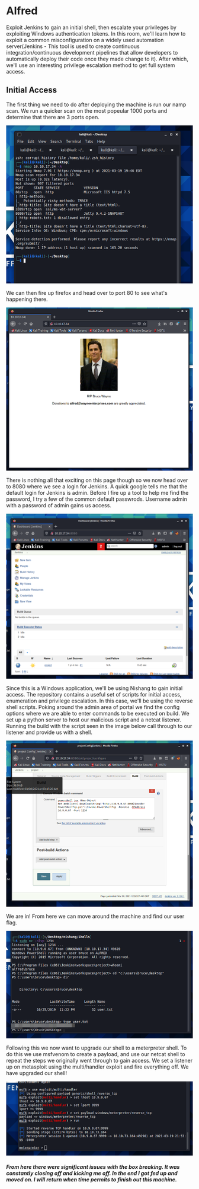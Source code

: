 # Alfred
Exploit Jenkins to gain an initial shell, then escalate your privileges by exploiting Windows authentication tokens. In this room, we'll learn how to exploit a common misconfiguration on a widely used automation server(Jenkins - This tool is used to create continuous integration/continuous development pipelines that allow developers to automatically deploy their code once they made change to it). After which, we'll use an interesting privilege escalation method to get full system access. 

## Initial Access
The first thing we need to do after deploying the machine is run our namp scan. We run a quicker scan on the most popeular 1000 ports and determine that there are 3 ports open.

![Details of deployed machine](images/nmap.png)

We can then fire up firefox and head over to port 80 to see what's happening there. 

![Details of deployed machine](images/80.png)

There is nothing all that exciting on this page though so we now head over to 8080 where we see a login for Jenkins. A quick google tells me that the default login for Jenkins is admin. Before I fire up a tool to help me find the password, I try a few of the common default passwrods. Username admin with a password of admin gains us access. 

![Details of deployed machine](images/in8080.png)

Since this is a Windows application, we'll be using Nishang to gain initial access. The repository contains a useful set of scripts for initial access, enumeration and privilege escalation. In this case, we'll be using the reverse shell scripts. Poking around the admin area of portal we find the config options where we are able to enter commands to be executed on build. We set up a python server to host our malicious script and a netcat listener. Running the build with the script seen in the image below call through to our listener and provide us with a shell.

![Details of deployed machine](images/correctjenkconf.png)

We are in! From here we can move around the machine and find our user flag.

![Details of deployed machine](images/userglag.png)

Following this we now want to upgrade our shell to a meterpreter shell. To do this we use msfvenom to create a payload, and use our netcat shell to repeat the steps we originally went through to gain access. We set a listener up on metasploit using the multi/handler exploit and fire everything off. We have upgraded our shell!

![Details of deployed machine](images/metshell.png)

##### From here there were significant issues with the box breaking. It was constantly closing off and kicking me off. In the end I got fed up and moved on. I will return when time permits to finish out this machine.